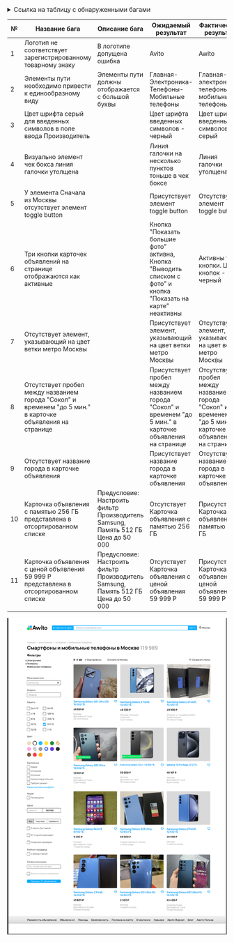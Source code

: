<details>
<summary>Ссылка на таблицу с обнаруженными багами</summary>

https://docs.google.com/spreadsheets/d/110VT0HNHHpRYPVE7_DLOir8j4VrN3Xt3ly-SrEb2BsQ/edit#gid=646916791

</details>


| №  | Название бага                                                                                              | Описание бага                                                                     | Ожидаемый результат                                                                                             | Фактический результат                                                                                      | Приоритет | Серьезность |
| -- | ---------------------------------------------------------------------------------------------------------- | --------------------------------------------------------------------------------- | --------------------------------------------------------------------------------------------------------------- | ---------------------------------------------------------------------------------------------------------- | --------- | ----------- |
| 1  | Логотип не соответствует зарегистрированному товарному знаку                                               | В логотипе допущена ошибка                                                        | Avito                                                                                                           | Awito                                                                                                      | Высокий   | Низкая      |
| 2  | Элементы пути необходимо привести к единообразному виду                                                    | Элементы пути должны отображается с большой буквы                                 | Главная-Электроника-Телефоны-Мобильные телефоны                                                                 | Главная-электроника-телефоны-мобильные телефоны                                                            | Средний   | Низкая      |
| 3  | Цвет шрифта серый для введенных символов в поле ввода Производитель                                        |                                                                                   | Цвет шрифта введенных символов - черный                                                                         | Цвет шрифта введенных символов - серый                                                                     | Низкий    | Низкая      |
| 4  | Визуально элемент чек бокса линия галочки утолщена                                                         |                                                                                   | Линия галочки на несколько пунктов тоньше в чек боксе                                                           | Линия галочки утолщена                                                                                     | Средний   | Низкая      |
| 5  | У элемента Сначала из Москвы отсутствует элемент toggle button                                             |                                                                                   | Присутствует элемент toggle button                                                                              | Отсутствует элемент toggle button                                                                          | Высокий   | Средняя     |
| 6  | Три кнопки карточек объявлений на странице отображаются как активные                                       |                                                                                   | Кнопка "Показать большие фото" активна, Кнопка "Выводить списком с фото" и кнопка "Показать на карте" неактивны | Активны три кнопки. Цвет кнопок - черный                                                                   | Высокий   | Средняя     |
| 7  | Отсутствует элемент, указывающий на цвет ветки метро Москвы                                                |                                                                                   | Присутствует элемент, указывающий на цвет ветки метро Москвы                                                    | Отсутствует элемент, указывающий на цвет ветки метро Москвы                                                | Средний   | Средняя     |
| 8  | Отсутствует пробел между названием города "Сокол" и временем "до 5 мин." в карточке объявления на странице |                                                                                   | Присутствует пробел между названием города "Сокол" и временем "до 5 мин." в карточке объявления на странице     | Отсутствует пробел между названием города "Сокол" и временем "до 5 мин." в карточке объявления на странице | Средний   | Низкая      |
| 9  | Отсутствует название города в карточке объявления                                                          |                                                                                   | Присутствует название города в карточке объявления                                                              | Отсутствует название города в карточке объявления                                                          | Средний   | Средняя     |
| 10 | Карточка объявления с памятью 256 ГБ представлена в отсортированном списке                                 | Предусловие: Настроить фильтр Производитель Samsung, Память 512 ГБ Цена до 50 000 | Отсутствует Карточка объявления с памятью 256 ГБ                                                                | Присутствует Карточка объявления с памятью 256 ГБ                                                          | Средний   | Средняя     |
| 11 | Карточка объявления с ценой объявления 59 999 Р представлена в отсортированном списке                      | Предусловие: Настроить фильтр Производитель Samsung, Память 512 ГБ Цена до 50 000 | Отсутствует Карточка объявления с ценой объявления 59 999 Р                                                     | Присутствует Карточка объявления с ценой объявления 59 999 Р                                               | Средний   | Средняя     |

<picture>
  <source media="(prefers-color-scheme: dark)" srcset="https://github.com/cpprowl/tasks_avito/blob/651432125b822bba3e8b39b4b84d08a9f9578555/page_avito_for_task.png">
  <source media="(prefers-color-scheme: light)" srcset="https://github.com/cpprowl/tasks_avito/blob/651432125b822bba3e8b39b4b84d08a9f9578555/page_avito_for_task.png">
  <img alt="Shows an illustrated sun in light mode and a moon with stars in dark mode." src="https://github.com/cpprowl/tasks_avito/blob/651432125b822bba3e8b39b4b84d08a9f9578555/page_avito_for_task.png">
</picture>

